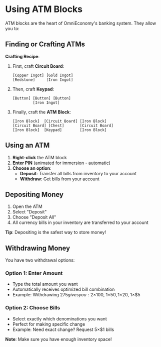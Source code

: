 # Using ATM Blocks

ATM blocks are the heart of OmniEconomy's banking system. They allow you to:

## Finding or Crafting ATMs

**Crafting Recipe**:

1. First, craft **Circuit Board**:

   ```
   [Copper Ingot] [Gold Ingot]
   [Redstone]     [Iron Ingot]
   ```

2. Then, craft **Keypad**:

   ```
   [Button] [Button] [Button]
            [Iron Ingot]
   ```

3. Finally, craft the **ATM Block**:
   ```
   [Iron Block]  [Circuit Board] [Iron Block]
   [Circuit Board] [Chest]       [Circuit Board]
   [Iron Block]  [Keypad]        [Iron Block]
   ```

## Using an ATM

1. **Right-click** the ATM block
2. **Enter PIN** (animated for immersion - automatic)
3. **Choose an option**:
   - **Deposit**: Transfer all bills from inventory to your account
   - **Withdraw**: Get bills from your account

## Depositing Money

1. Open the ATM
2. Select "Deposit"
3. Choose "Deposit All"
4. All currency bills in your inventory are transferred to your account

**Tip**: Depositing is the safest way to store money!

## Withdrawing Money

You have two withdrawal options:

### Option 1: Enter Amount

- Type the total amount you want
- Automatically receives optimized bill combination
- Example: Withdrawing $275 gives you: 2×$100, 1×$50, 1×$20, 1×$5

### Option 2: Choose Bills

- Select exactly which denominations you want
- Perfect for making specific change
- Example: Need exact change? Request 5×$1 bills

**Note**: Make sure you have enough inventory space!
